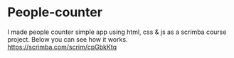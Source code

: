 # People-counter
I made people counter simple app using html, css &amp; js as a scrimba course project.
Below you can see how it works.
https://scrimba.com/scrim/cpGbkKtq
